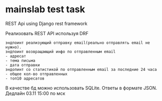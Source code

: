 # mainslab test task
 REST Api using Django rest framework

Реализовать REST API используя DRF

    эндпоинт реализующий отправку email(реально отправлять email не нужно).
    эндпоинт возвращающий инфо по отправленным email
    - адресат
    - тема письма
    - дата отправки
    эндопинт со статистикой по отправленным email за последние 24 часа
    - общее кол-во отправленных
    - топ10 адресатов

В качестве бд можно использовать SQLite. Ответы в формате JSON.
Дедлайн 03.11 15:00 по мск